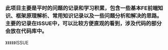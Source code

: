 ### 此项目主要是平时的问题的记录和学习积累，包含一些基本FE前端知识、框架原理解析、常用知识记录以及一些问题分析和解决的思路。主要的记录在ISSUE中，可以比较方便直观的看到，涉及代码的部分会放在代码库中。

》》》》》ISSUE
